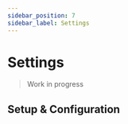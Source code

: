 ```yaml
---
sidebar_position: 7
sidebar_label: Settings
---
```


# Settings

> Work in progress

## Setup & Configuration
